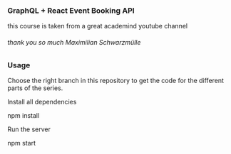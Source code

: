 ### GraphQL + React Event Booking API
this course is taken from a great academind youtube channel
<h6> thank you so much Maximilian Schwarzmülle </h6>

### Usage

Choose the right branch in this repository to get the code for the different parts of the series.

Install all dependencies

npm install

Run the server

npm start